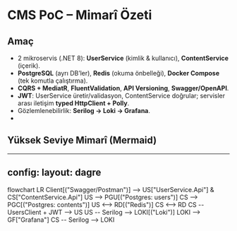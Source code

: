 ﻿# CMS PoC – Mimarî Özeti

## Amaç

- 2 mikroservis (.NET 8): **UserService** (kimlik & kullanıcı), **ContentService** (içerik).
- **PostgreSQL** (ayrı DB’ler), **Redis** (okuma önbelleği), **Docker Compose** (tek komutla çalıştırma).
- **CQRS + MediatR**, **FluentValidation**, **API Versioning**, **Swagger/OpenAPI**.
- **JWT**: UserService üretir/validasyon, ContentService doğrular; servisler arası iletişim **typed HttpClient + Polly**.
- Gözlemlenebilirlik: **Serilog → Loki → Grafana**.
- 
## Yüksek Seviye Mimarî (Mermaid)

---
config:
  layout: dagre
---

flowchart LR
    Client[("Swagger/Postman")] --> US["UserService.Api"] & CS["ContentService.Api"]
    US --> PGU[("Postgres: users")]
    CS --> PGC[("Postgres: contents")]
    US <--> RD[("Redis")]
    CS <--> RD
    CS -- UsersClient + JWT --> US
    US -- Serilog --> LOKI[("Loki")]
    LOKI --> GF["Grafana"]
    CS -- Serilog --> LOKI

